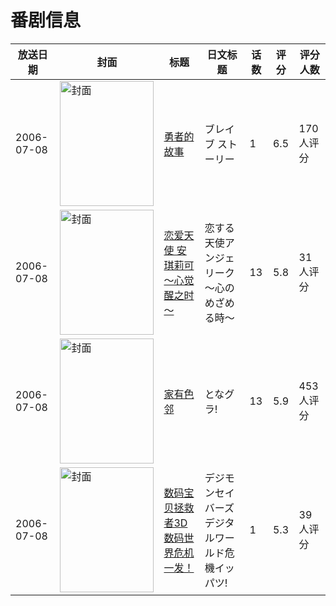 # 番剧信息

|放送日期|封面|标题|日文标题|话数|评分|评分人数|
|---|---|---|---|---|---|---|
|2006-07-08|<img src="//lain.bgm.tv/pic/cover/c/07/db/5421_6SjNm.jpg" alt="封面" style="width:150px;height:200px;object-fit:cover;">|[勇者的故事](https://bangumi.tv/subject/5421)|ブレイブ ストーリー|1|6.5|170人评分|
|2006-07-08|<img src="//lain.bgm.tv/pic/cover/c/9a/56/21036_4CrHH.jpg" alt="封面" style="width:150px;height:200px;object-fit:cover;">|[恋爱天使 安琪莉可～心觉醒之时～](https://bangumi.tv/subject/21036)|恋する天使アンジェリーク 〜心のめざめる時〜|13|5.8|31人评分|
|2006-07-08|<img src="//lain.bgm.tv/pic/cover/c/fb/22/30483_v0VV1.jpg" alt="封面" style="width:150px;height:200px;object-fit:cover;">|[家有色邻](https://bangumi.tv/subject/30483)|となグラ!|13|5.9|453人评分|
|2006-07-08|<img src="//lain.bgm.tv/pic/cover/c/49/e4/85215_2CLAN.jpg" alt="封面" style="width:150px;height:200px;object-fit:cover;">|[数码宝贝拯救者3D 数码世界危机一发！](https://bangumi.tv/subject/85215)|デジモンセイバーズ デジタルワールド危機イッパツ!|1|5.3|39人评分|
